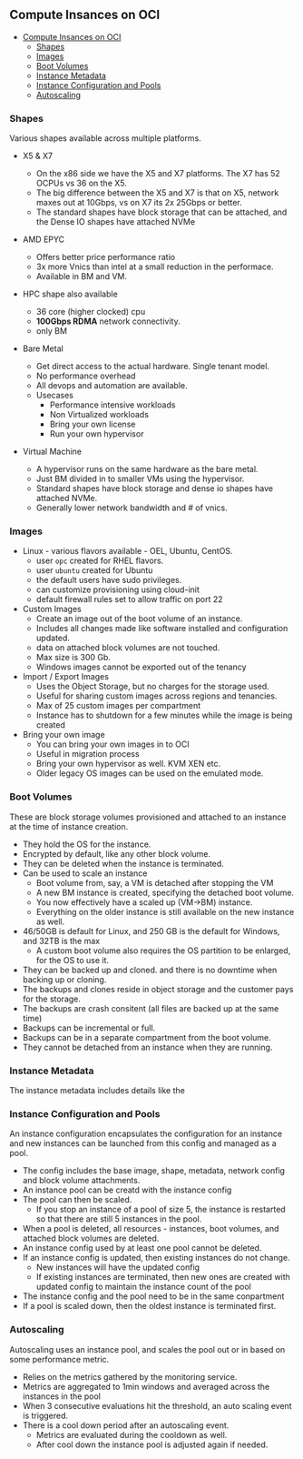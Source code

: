 ## Compute Insances on OCI
- [Compute Insances on OCI](#compute-insances-on-oci)
  - [Shapes](#shapes)
  - [Images](#images)
  - [Boot Volumes](#boot-volumes)
  - [Instance Metadata](#instance-metadata)
  - [Instance Configuration and Pools](#instance-configuration-and-pools)
  - [Autoscaling](#autoscaling)
### Shapes
Various shapes available across multiple platforms. 

* X5 & X7
  * On the x86 side we have the X5 and X7 platforms. The X7 has 52 OCPUs vs 36 on the X5. 
  * The big difference between the X5 and X7 is that on X5, network maxes out at 10Gbps, vs on X7 its 2x 25Gbps or better. 
  * The standard shapes have block storage that can be attached, and the Dense IO shapes have attached NVMe 
* AMD EPYC
  * Offers better price performance ratio
  * 3x more Vnics than intel at a small reduction in the performace.
  * Available in BM and VM.
* HPC shape also available
  * 36 core (higher clocked) cpu
  * __100Gbps RDMA__ network connectivity.
  * only BM

* Bare Metal
  * Get direct access to the actual hardware. Single tenant model.
  * No performance overhead
  * All devops and automation are available.
  * Usecases
    - Performance intensive workloads
    - Non Virtualized workloads
    - Bring your own license
    - Run your own hypervisor

* Virtual Machine
  * A hypervisor runs on the same hardware as the bare metal. 
  * Just BM divided in to smaller VMs using the hypervisor.
  * Standard shapes have block storage and dense io shapes have attached NVMe.
  * Generally lower network bandwidth and # of vnics.

### Images

* Linux - various flavors available - OEL, Ubuntu, CentOS.
  * user `opc` created for RHEL flavors.
  * user `ubuntu` created for Ubuntu
  * the default users have sudo privileges.
  * can customize provisioning using cloud-init
  * default firewall rules set to allow traffic on port 22
* Custom Images  
  * Create an image out of the boot volume of an instance.
  * Includes all changes made like software installed and configuration updated.
  * data on attached block volumes are not touched.
  * Max size is 300 Gb.
  * Windows images cannot be exported out of the tenancy
* Import / Export Images
  * Uses the Object Storage, but no charges for the storage used.
  * Useful for sharing custom images across regions and tenancies.
  * Max of 25 custom images per compartment
  * Instance has to shutdown for a few minutes while the image is being created
* Bring your own image
  * You can bring your own images in to OCI
  * Useful in migration process
  * Bring your own hypervisor as well. KVM XEN etc.
  * Older legacy OS images can be used on the emulated mode.

### Boot Volumes

These are block storage volumes provisioned and attached to an instance at the time of instance creation.

* They hold the OS for the instance.
* Encrypted by default, like any other block volume.
* They can be deleted when the instance is terminated.
* Can be used to scale an instance
  * Boot volume from, say, a VM is detached after stopping the VM
  * A new BM instance is created, specifying the detached boot volume.
  * You now effectively have a scaled up (VM->BM) instance. 
  * Everything on the older instance is still available on the new instance as well.
* 46/50GB is default for Linux, and 250 GB is the default for Windows, and 32TB is the max
  * A custom boot volume also requires the OS partition to be enlarged, for the OS to use it.
* They can be backed up and cloned. and there is no downtime when backing up or cloning.
* The backups and clones reside in object storage and the customer pays for the storage.
* The backups are crash consitent (all files are backed up at the same time)
* Backups can be incremental or full.
* Backups can be in a separate compartment from the boot volume.
* They cannot be detached from an instance when they are running.

### Instance Metadata

The instance metadata includes details like the 

### Instance Configuration and Pools
 
An instance configuration encapsulates the configuration for an instance and new instances can be launched from this config and managed as a pool.

* The config includes the base image, shape, metadata, network config and block volume attachments.
* An instance pool can be creatd with the instance config 
* The pool can then be scaled.
  * If you stop an instance of a pool of size 5, the instance is restarted so that there are still 5 instances in the pool.
* When a pool is deleted, all resources - instances, boot volumes, and attached block volumes are deleted.
* An instance config used by at least one pool cannot be deleted.
* If an instance config is updated, then existing instances do not change.
  * New instances will have the updated config
  * If existing instances are terminated, then new ones are created with updated config to maintain the instance count of the pool
* The instance config and the pool need to be in the same conpartment
* If a pool is scaled down, then the oldest instance is terminated first.

### Autoscaling

 Autoscaling uses an instance pool, and scales the pool out or in based on some performance metric.

* Relies on the metrics gathered by the monitoring service.
* Metrics are aggregated to 1min windows and averaged across the instances in the pool
* When 3 consecutive evaluations hit the threshold, an auto scaling event is triggered.
* There is a cool down period after an autoscaling event. 
  * Metrics are evaluated during the cooldown as well.
  * After cool down the instance pool is adjusted again if needed. 